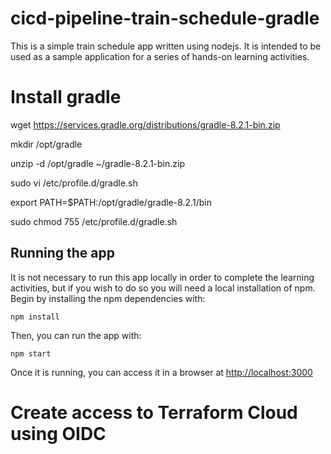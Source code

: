 # cicd-pipeline-train-schedule-gradle

This is a simple train schedule app written using nodejs. It is intended to be used as a sample application for a series of hands-on learning activities.

# Install gradle

wget https://services.gradle.org/distributions/gradle-8.2.1-bin.zip

mkdir /opt/gradle

unzip -d /opt/gradle ~/gradle-8.2.1-bin.zip

sudo vi /etc/profile.d/gradle.sh

export PATH=$PATH:/opt/gradle/gradle-8.2.1/bin

sudo chmod 755 /etc/profile.d/gradle.sh


## Running the app

It is not necessary to run this app locally in order to complete the learning activities, but if you wish to do so you will need a local installation of npm. Begin by installing the npm dependencies with:

    npm install

Then, you can run the app with:

    npm start

Once it is running, you can access it in a browser at [http://localhost:3000](http://localhost:3000)

# Create access to Terraform Cloud using OIDC

